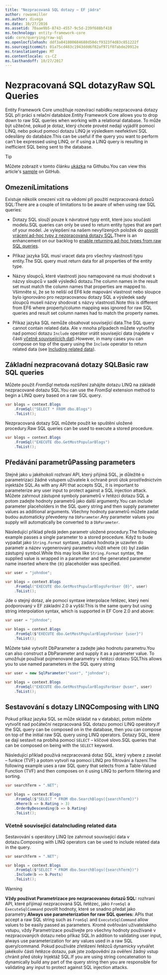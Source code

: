 ```yaml
---
title: "Nezpracovaná SQL dotazy – EF jádra"
author: rowanmiller
ms.author: divega
ms.date: 10/27/2016
ms.assetid: 70aae9b5-8743-4557-9c5d-239f688bf418
ms.technology: entity-framework-core
uid: core/querying/raw-sql
ms.openlocfilehash: ddf3a841800684688d50dcf9323f4d83c851222f
ms.sourcegitcommit: 01a75cd483c1943ddd6f82af971f07abde20912e
ms.translationtype: MT
ms.contentlocale: cs-CZ
ms.lasthandoff: 10/27/2017
---
```

# <a name="raw-sql-queries"></a><span data-ttu-id="69eff-102">Nezpracovaná SQL dotazy</span><span class="sxs-lookup"><span data-stu-id="69eff-102">Raw SQL Queries</span></span>

<span data-ttu-id="69eff-103">Entity Framework Core umožňuje rozevírací nabídku nezpracovaná dotazy SQL při práci s relační databáze.</span><span class="sxs-lookup"><span data-stu-id="69eff-103">Entity Framework Core allows you to drop down to raw SQL queries when working with a relational database.</span></span> <span data-ttu-id="69eff-104">To může být užitečné, pokud je dotaz, který chcete provést nedají vyjádřit pomocí LINQ, nebo pokud pomocí dotazu LINQ je výsledkem neefektivní SQL odesílány do databáze.</span><span class="sxs-lookup"><span data-stu-id="69eff-104">This can be useful if the query you want to perform can't be expressed using LINQ, or if using a LINQ query is resulting in inefficient SQL being sent to the database.</span></span>

> [!TIP]  
> <span data-ttu-id="69eff-105">Můžete zobrazit v tomto článku [ukázka](https://github.com/aspnet/EntityFramework.Docs/tree/master/samples/core/Querying) na Githubu.</span><span class="sxs-lookup"><span data-stu-id="69eff-105">You can view this article's [sample](https://github.com/aspnet/EntityFramework.Docs/tree/master/samples/core/Querying) on GitHub.</span></span>

## <a name="limitations"></a><span data-ttu-id="69eff-106">Omezení</span><span class="sxs-lookup"><span data-stu-id="69eff-106">Limitations</span></span>

<span data-ttu-id="69eff-107">Existuje několik omezení vzít na vědomí při použití nezpracovaná dotazů SQL:</span><span class="sxs-lookup"><span data-stu-id="69eff-107">There are a couple of limitations to be aware of when using raw SQL queries:</span></span>
* <span data-ttu-id="69eff-108">Dotazy SQL slouží pouze k návratové typy entit, které jsou součástí modelu.</span><span class="sxs-lookup"><span data-stu-id="69eff-108">SQL queries can only be used to return entity types that are part of your model.</span></span> <span data-ttu-id="69eff-109">Je vylepšení na našem nevyřízených položek do [povolit vrácení ad-hoc typy z nezpracovaná dotazy SQL](https://github.com/aspnet/EntityFramework/issues/1862).</span><span class="sxs-lookup"><span data-stu-id="69eff-109">There is an enhancement on our backlog to [enable returning ad-hoc types from raw SQL queries](https://github.com/aspnet/EntityFramework/issues/1862).</span></span>

* <span data-ttu-id="69eff-110">Příkaz jazyka SQL musí vracet data pro všechny vlastnosti typu entity.</span><span class="sxs-lookup"><span data-stu-id="69eff-110">The SQL query must return data for all properties of the entity type.</span></span>

* <span data-ttu-id="69eff-111">Názvy sloupců, které vlastnosti jsou namapované na musí shodovat s názvy sloupců v sadě výsledků dotazu.</span><span class="sxs-lookup"><span data-stu-id="69eff-111">The column names in the result set must match the column names that properties are mapped to.</span></span> <span data-ttu-id="69eff-112">Všimněte si, že se to neliší od EF6 kde mapování vlastnost nebo sloupce bylo ignorováno pro nezpracovanou dotazy SQL a výsledek sady sloupců museli názvy shodovat s názvy vlastností.</span><span class="sxs-lookup"><span data-stu-id="69eff-112">Note this is different from EF6 where property/column mapping was ignored for raw SQL queries and result set column names had to match the property names.</span></span>

* <span data-ttu-id="69eff-113">Příkaz jazyka SQL nemůže obsahovat související data.</span><span class="sxs-lookup"><span data-stu-id="69eff-113">The SQL query cannot contain related data.</span></span> <span data-ttu-id="69eff-114">Ale v mnoha případech můžete vytvoříte nad pomocí dotazu `Include` operátor vrátit související data (najdete v části [včetně souvisejících dat](#including-related-data)).</span><span class="sxs-lookup"><span data-stu-id="69eff-114">However, in many cases you can compose on top of the query using the `Include` operator to return related data (see [Including related data](#including-related-data)).</span></span>

## <a name="basic-raw-sql-queries"></a><span data-ttu-id="69eff-115">Základní nezpracovaná dotazy SQL</span><span class="sxs-lookup"><span data-stu-id="69eff-115">Basic raw SQL queries</span></span>

<span data-ttu-id="69eff-116">Můžete použít *FromSql* metoda rozšíření zahájíte dotazu LINQ na základě nezpracované dotazu SQL.</span><span class="sxs-lookup"><span data-stu-id="69eff-116">You can use the *FromSql* extension method to begin a LINQ query based on a raw SQL query.</span></span>

<!-- [!code-csharp[Main](samples/core/Querying/Querying/RawSQL/Sample.cs)] -->
``` csharp
var blogs = context.Blogs
    .FromSql("SELECT * FROM dbo.Blogs")
    .ToList();
```

<span data-ttu-id="69eff-117">Nezpracovaná dotazy SQL můžete použít ke spuštění uložené procedury.</span><span class="sxs-lookup"><span data-stu-id="69eff-117">Raw SQL queries can be used to execute a stored procedure.</span></span>

<!-- [!code-csharp[Main](samples/core/Querying/Querying/RawSQL/Sample.cs)] -->
``` csharp
var blogs = context.Blogs
    .FromSql("EXECUTE dbo.GetMostPopularBlogs")
    .ToList();
```

## <a name="passing-parameters"></a><span data-ttu-id="69eff-118">Předávání parametrů</span><span class="sxs-lookup"><span data-stu-id="69eff-118">Passing parameters</span></span>

<span data-ttu-id="69eff-119">Stejně jako u jakéhokoli rozhraní API, který přijímá SQL, je důležité o parametrizaci žádné vstupem uživatele k ochraně proti útok prostřednictvím injektáže SQL.</span><span class="sxs-lookup"><span data-stu-id="69eff-119">As with any API that accepts SQL, it is important to parameterize any user input to protect against a SQL injection attack.</span></span> <span data-ttu-id="69eff-120">Můžete zahrnout zástupné symboly parametrů v řetězci dotazu SQL a potom zadejte hodnoty parametrů jako další argumenty.</span><span class="sxs-lookup"><span data-stu-id="69eff-120">You can include parameter placeholders in the SQL query string and then supply parameter values as additional arguments.</span></span> <span data-ttu-id="69eff-121">Všechny hodnoty parametrů můžete zadat budou automaticky převedeny na `DbParameter`.</span><span class="sxs-lookup"><span data-stu-id="69eff-121">Any parameter values you supply will automatically be converted to a `DbParameter`.</span></span>

<span data-ttu-id="69eff-122">Následující příklad předá jeden parametr uložené procedury.</span><span class="sxs-lookup"><span data-stu-id="69eff-122">The following example passes a single parameter to a stored procedure.</span></span> <span data-ttu-id="69eff-123">Když to bude vypadat jako `String.Format` syntaxe, zadaná hodnota je uzavřen do parametr a název vygenerovaný parametru vložit where `{0}` byl zadán zástupný symbol.</span><span class="sxs-lookup"><span data-stu-id="69eff-123">While this may look like `String.Format` syntax, the supplied value is wrapped in a parameter and the generated parameter name inserted where the `{0}` placeholder was specified.</span></span>

<!-- [!code-csharp[Main](samples/core/Querying/Querying/RawSQL/Sample.cs)] -->
``` csharp
var user = "johndoe";

var blogs = context.Blogs
    .FromSql("EXECUTE dbo.GetMostPopularBlogsForUser {0}", user)
    .ToList();
```

<span data-ttu-id="69eff-124">Jde o stejný dotaz, ale pomocí syntaxe interpolace řetězec, který není podporovaný v EF základní 2.0 a vyšší:</span><span class="sxs-lookup"><span data-stu-id="69eff-124">This is the same query but using string interpolation syntax, which is supported in EF Core 2.0 and above:</span></span>

<!-- [!code-csharp[Main](samples/core/Querying/Querying/RawSQL/Sample.cs)] -->
``` csharp
var user = "johndoe";

var blogs = context.Blogs
    .FromSql($"EXECUTE dbo.GetMostPopularBlogsForUser {user}")
    .ToList();
```

<span data-ttu-id="69eff-125">Můžete také vytvořit DbParameter a zadejte jako hodnotu parametru.</span><span class="sxs-lookup"><span data-stu-id="69eff-125">You can also construct a DbParameter and supply it as a parameter value.</span></span> <span data-ttu-id="69eff-126">To umožňuje používat pojmenované parametry v řetězci dotazu SQL</span><span class="sxs-lookup"><span data-stu-id="69eff-126">This allows you to use named parameters in the SQL query string</span></span>

<!-- [!code-csharp[Main](samples/core/Querying/Querying/RawSQL/Sample.cs)] -->
``` csharp
var user = new SqlParameter("user", "johndoe");

var blogs = context.Blogs
    .FromSql("EXECUTE dbo.GetMostPopularBlogsForUser @user", user)
    .ToList();
```

## <a name="composing-with-linq"></a><span data-ttu-id="69eff-127">Sestavování s dotazy LINQ</span><span class="sxs-lookup"><span data-stu-id="69eff-127">Composing with LINQ</span></span>

<span data-ttu-id="69eff-128">Pokud příkaz jazyka SQL se může skládat na v databázi, potom můžete vytvořit nad počáteční nezpracovaná SQL dotazu pomocí LINQ operátory.</span><span class="sxs-lookup"><span data-stu-id="69eff-128">If the SQL query can be composed on in the database, then you can compose on top of the initial raw SQL query using LINQ operators.</span></span> <span data-ttu-id="69eff-129">Dotazy SQL, které se dají sestavit na probíhá pomocí `SELECT` – klíčové slovo.</span><span class="sxs-lookup"><span data-stu-id="69eff-129">SQL queries that can be composed on being with the `SELECT` keyword.</span></span>

<span data-ttu-id="69eff-130">Následující příklad používá nezpracovaná dotaz SQL, který vybere z zavolat – funkce (TVF) a potom vytvoří na pomocí LINQ pro filtrování a řazení.</span><span class="sxs-lookup"><span data-stu-id="69eff-130">The following example uses a raw SQL query that selects from a Table-Valued Function (TVF) and then composes on it using LINQ to perform filtering and sorting.</span></span>

<!-- [!code-csharp[Main](samples/core/Querying/Querying/RawSQL/Sample.cs)] -->
``` csharp
var searchTerm = ".NET";

var blogs = context.Blogs
    .FromSql($"SELECT * FROM dbo.SearchBlogs({searchTerm})")
    .Where(b => b.Rating > 3)
    .OrderByDescending(b => b.Rating)
    .ToList();
```

### <a name="including-related-data"></a><span data-ttu-id="69eff-131">Včetně související data</span><span class="sxs-lookup"><span data-stu-id="69eff-131">Including related data</span></span>

<span data-ttu-id="69eff-132">Sestavování s operátory LINQ lze zahrnout související data v dotazu.</span><span class="sxs-lookup"><span data-stu-id="69eff-132">Composing with LINQ operators can be used to include related data in the query.</span></span>

<!-- [!code-csharp[Main](samples/core/Querying/Querying/RawSQL/Sample.cs)] -->
``` csharp
var searchTerm = ".NET";

var blogs = context.Blogs
    .FromSql($"SELECT * FROM dbo.SearchBlogs({searchTerm})")
    .Include(b => b.Posts)
    .ToList();
```

> [!WARNING]  
> <span data-ttu-id="69eff-133">**Vždy používat Parametrizace pro nezpracovanou dotazů SQL:** rozhraní API, které přijímají nezpracovaná SQL řetězec, jako `FromSql` a `ExecuteSqlCommand` povolit hodnoty, které se snadno předat jako parametry.</span><span class="sxs-lookup"><span data-stu-id="69eff-133">**Always use parameterization for raw SQL queries:** APIs that accept a raw SQL string such as `FromSql` and `ExecuteSqlCommand` allow values to be easily passed as parameters.</span></span> <span data-ttu-id="69eff-134">Kromě ověřování uživatelského vstupu, vždy Parametrizace používejte pro všechny hodnoty používané v nezpracovaných dotazu nebo příkaz SQL.</span><span class="sxs-lookup"><span data-stu-id="69eff-134">In addition to validating user input, always use parameterization for any values used in a raw SQL query/command.</span></span> <span data-ttu-id="69eff-135">Pokud používáte zřetězení řetězců dynamicky vytvářet jakékoliv části řetězce dotazu, pak jste zodpovědní za ověření žádný vstup chránit před útoky Injektáž SQL.</span><span class="sxs-lookup"><span data-stu-id="69eff-135">If you are using string concatenation to dynamically build any part of the query string then you are responsible for validating any input to protect against SQL injection attacks.</span></span>
